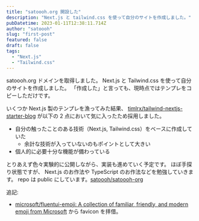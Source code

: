 ```yaml
---
title: "satoooh.org 開設した"
description: "Next.js と tailwind.css を使って自分のサイトを作成しました。"
pubDatetime: 2023-01-11T12:38:11.714Z
author: "satoooh"
slug: "first-post"
featured: false
draft: false
tags:
  - "Next.js"
  - "Tailwind.css"
---
```


satoooh.org ドメインを取得しました。
Next.js と Tailwind.css を使って自分のサイトを作成しました。
「作成した」と言っても、現時点ではテンプレをコピーしただけです。

いくつか Next.js 製のテンプレを漁ってみた結果、 [timlrx/tailwind-nextjs-starter-blog](https://github.com/timlrx/tailwind-nextjs-starter-blog) が以下の 2 点において気に入ったため採用しました。

- 自分の触ったことのある技術（Next.js, Tailwind.css）をベースに作成していた
  - 余計な技術が入っていないのもポイントとして大きい
- 個人的に必要十分な機能が備わっている

とりあえず色々実験的に公開しながら、実装も進めていく予定です。
ほぼ手探り状態ですが、 Next.js のお作法や TypeScript のお作法などを勉強していきます。
repo は public にしています。[satoooh/satoooh-org](https://github.com/satoooh/satoooh-org)

追記:

- [microsoft/fluentui-emoji: A collection of familiar, friendly, and modern emoji from Microsoft](https://github.com/microsoft/fluentui-emoji) から favicon を拝借。
